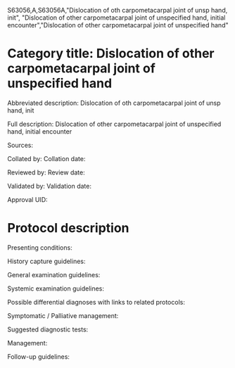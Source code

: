 S63056,A,S63056A,"Dislocation of oth carpometacarpal joint of unsp hand, init", "Dislocation of other carpometacarpal joint of unspecified hand, initial encounter","Dislocation of other carpometacarpal joint of unspecified hand"
# Category title: Dislocation of other carpometacarpal joint of unspecified hand

Abbreviated description: Dislocation of oth carpometacarpal joint of unsp hand, init

Full description: Dislocation of other carpometacarpal joint of unspecified hand, initial encounter

Sources:

Collated by:
Collation date:

Reviewed by:
Review date:

Validated by:
Validation date:

Approval UID:

# Protocol description

Presenting conditions:

History capture guidelines:

General examination guidelines:

Systemic examination guidelines:

Possible differential diagnoses with links to related protocols:

Symptomatic / Palliative management:

Suggested diagnostic tests:

Management:

Follow-up guidelines:
